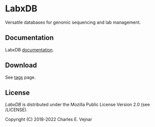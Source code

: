 # LabxDB

Versatile databases for genomic sequencing and lab management.

## Documentation

LabxDB [documentation](https://labxdb.vejnar.org).

## Download

See [tags](/../../tags) page.

## License

*LabxDB* is distributed under the Mozilla Public License Version 2.0 (see /LICENSE).

Copyright (C) 2018-2022 Charles E. Vejnar
